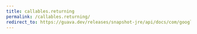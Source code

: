 ```yaml
---
title: callables.returning
permalink: /callables.returning/
redirect_to: https://guava.dev/releases/snapshot-jre/api/docs/com/google/common/util/concurrent/Callables.html#returning-T-
---
```

